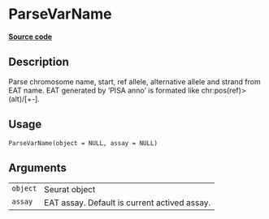 

# ParseVarName

[**Source code**](https://github.com/shiquan/Yano/tree/master/R/preprocess.R#L243)

## Description

Parse chromosome name, start, ref allele, alternative allele and strand
from EAT name. EAT generated by ‘PISA anno’ is formated like
chr:pos(ref)\>(alt)/\[+-\].

## Usage

<pre><code class='language-R'>ParseVarName(object = NULL, assay = NULL)
</code></pre>

## Arguments

<table>
<tr>
<td style="white-space: nowrap; font-family: monospace; vertical-align: top">
<code id="object">object</code>
</td>
<td>
Seurat object
</td>
</tr>
<tr>
<td style="white-space: nowrap; font-family: monospace; vertical-align: top">
<code id="assay">assay</code>
</td>
<td>
EAT assay. Default is current actived assay.
</td>
</tr>
</table>

